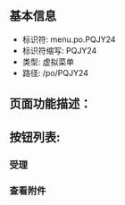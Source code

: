 
## 基本信息

- 标识符: menu.po.PQJY24
- 标识符缩写: PQJY24
- 类型: 虚拟菜单
- 路径: /po/PQJY24

## 页面功能描述：





## 按钮列表:


### 受理



### 查看附件



